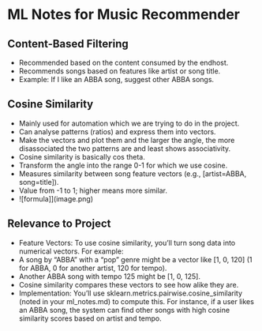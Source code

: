 # ML Notes for Music Recommender

## Content-Based Filtering
- Recommended based on the content consumed by the endhost.
- Recommends songs based on features like artist or song title.
- Example: If I like an ABBA song, suggest other ABBA songs.

## Cosine Similarity
- Mainly used for automation which we are trying to do in the project.
- Can analyse patterns (ratios) and express them into vectors.
- Make the vectors and plot them and the larger the angle, the more disassociated the two patterns are and least shows associativity.
- Cosine similarity is basically cos theta.  
- Transform the angle into the range 0-1 for which we use cosine.
- Measures similarity between song feature vectors (e.g., [artist=ABBA, song=title]).
- Value from -1 to 1; higher means more similar.
- ![formula]](image.png)



## Relevance to Project
- Feature Vectors: To use cosine similarity, you’ll turn song data into numerical vectors. For example:
- A song by “ABBA” with a “pop” genre might be a vector like [1, 0, 120] (1 for ABBA, 0 for another artist, 120 for tempo).
- Another ABBA song with tempo 125 might be [1, 0, 125].
- Cosine similarity compares these vectors to see how alike they are.
- Implementation: You’ll use sklearn.metrics.pairwise.cosine_similarity (noted in your ml_notes.md) to compute this. For instance, if a user likes an ABBA song, the system can find other songs with high cosine similarity scores based on artist and tempo.